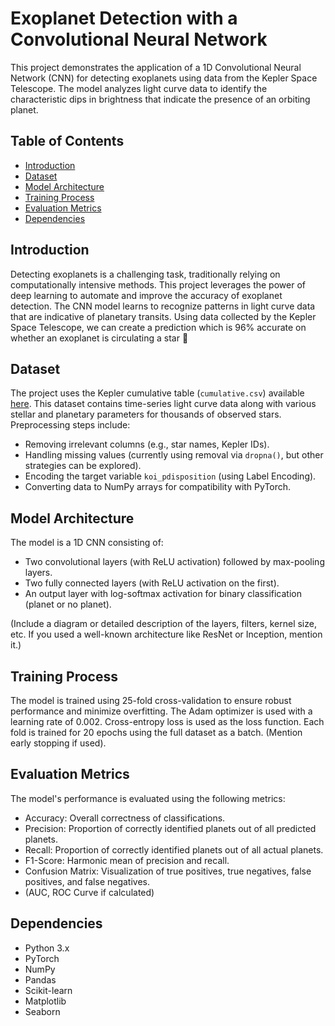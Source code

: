 # Exoplanet Detection with a Convolutional Neural Network

This project demonstrates the application of a 1D Convolutional Neural Network (CNN) for detecting exoplanets using data from the Kepler Space Telescope. The model analyzes light curve data to identify the characteristic dips in brightness that indicate the presence of an orbiting planet.

## Table of Contents

* [Introduction](#introduction)
* [Dataset](#dataset)
* [Model Architecture](#model-architecture)
* [Training Process](#training-process)
* [Evaluation Metrics](#evaluation-metrics)
* [Dependencies](#dependencies)


## Introduction

Detecting exoplanets is a challenging task, traditionally relying on computationally intensive methods. This project leverages the power of deep learning to automate and improve the accuracy of exoplanet detection. The CNN model learns to recognize patterns in light curve data that are indicative of planetary transits. Using data collected by the Kepler Space Telescope, we can create a prediction which is 96% accurate on whether an exoplanet is circulating a star 🌟


## Dataset

The project uses the Kepler cumulative table (`cumulative.csv`) available [here](https://docs.google.com/spreadsheets/d/1FXjO1HUBDWklhtGZ0h60l1s4NJtU0bpkgdCQ_DJQsOo/edit?usp=sharing). This dataset contains time-series light curve data along with various stellar and planetary parameters for thousands of observed stars.  Preprocessing steps include:

* Removing irrelevant columns (e.g., star names, Kepler IDs).
* Handling missing values (currently using removal via `dropna()`, but other strategies can be explored).
* Encoding the target variable `koi_pdisposition` (using Label Encoding).
* Converting data to NumPy arrays for compatibility with PyTorch.



## Model Architecture

The model is a 1D CNN consisting of:

* Two convolutional layers (with ReLU activation) followed by max-pooling layers.
* Two fully connected layers (with ReLU activation on the first).
* An output layer with log-softmax activation for binary classification (planet or no planet).


(Include a diagram or detailed description of the layers, filters, kernel size, etc.  If you used a well-known architecture like ResNet or Inception, mention it.)



## Training Process


The model is trained using 25-fold cross-validation to ensure robust performance and minimize overfitting. The Adam optimizer is used with a learning rate of 0.002. Cross-entropy loss is used as the loss function. Each fold is trained for 20 epochs using the full dataset as a batch.  (Mention early stopping if used).


## Evaluation Metrics


The model's performance is evaluated using the following metrics:

* Accuracy: Overall correctness of classifications.
* Precision: Proportion of correctly identified planets out of all predicted planets.
* Recall: Proportion of correctly identified planets out of all actual planets.
* F1-Score: Harmonic mean of precision and recall.
* Confusion Matrix: Visualization of true positives, true negatives, false positives, and false negatives.
* (AUC, ROC Curve if calculated)


## Dependencies

* Python 3.x
* PyTorch
* NumPy
* Pandas
* Scikit-learn
* Matplotlib
* Seaborn

